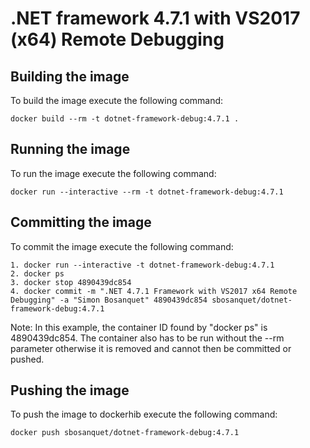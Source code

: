 # .NET framework 4.7.1 with VS2017 (x64) Remote Debugging

## **Building the image**

To build the image execute the following command:

    docker build --rm -t dotnet-framework-debug:4.7.1 .

## **Running the image**

To run the image execute the following command:

    docker run --interactive --rm -t dotnet-framework-debug:4.7.1

## **Committing the image**

To commit the image execute the following command:

    1. docker run --interactive -t dotnet-framework-debug:4.7.1
    2. docker ps
    3. docker stop 4890439dc854
    4. docker commit -m ".NET 4.7.1 Framework with VS2017 x64 Remote Debugging" -a "Simon Bosanquet" 4890439dc854 sbosanquet/dotnet-framework-debug:4.7.1 

Note: In this example, the container ID found by "docker ps" is 4890439dc854.  The container also has to be run without the --rm parameter otherwise it is removed and cannot then be committed or pushed.

## **Pushing the image**

To push the image to dockerhib execute the following command:

    docker push sbosanquet/dotnet-framework-debug:4.7.1